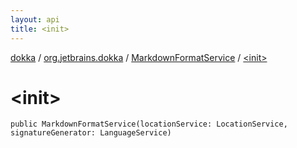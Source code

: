 ```yaml
---
layout: api
title: <init>
---
```

[dokka](../../index.html) / [org.jetbrains.dokka](../index.html) / [MarkdownFormatService](index.html) / [&lt;init&gt;](_init_.html)


# &lt;init&gt;



```
public MarkdownFormatService(locationService: LocationService, signatureGenerator: LanguageService)
```

